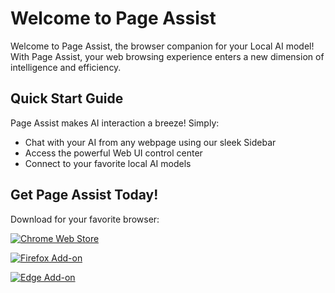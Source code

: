 # Welcome to Page Assist

Welcome to Page Assist, the browser companion for your Local AI model! With Page Assist, your web browsing experience enters a new dimension of intelligence and efficiency.

## Quick Start Guide

Page Assist makes AI interaction a breeze! Simply:
- Chat with your AI from any webpage using our sleek Sidebar
- Access the powerful Web UI control center
- Connect to your favorite local AI models

## Get Page Assist Today!

Download for your favorite browser:

[![Chrome Web Store](https://pub-35424b4473484be483c0afa08c69e7da.r2.dev/UV4C4ybeBTsZt43U4xis.png)](https://chrome.google.com/webstore/detail/page-assist/jfgfiigpkhlkbnfnbobbkinehhfdhndo)

[![Firefox Add-on](https://pub-35424b4473484be483c0afa08c69e7da.r2.dev/get-the-addon.png)](https://addons.mozilla.org/en-US/firefox/addon/page-assist/)

[![Edge Add-on](https://pub-35424b4473484be483c0afa08c69e7da.r2.dev/edge-addon.png)](https://microsoftedge.microsoft.com/addons/detail/page-assist-a-web-ui-fo/ogkogooadflifpmmidmhjedogicnhooa)
